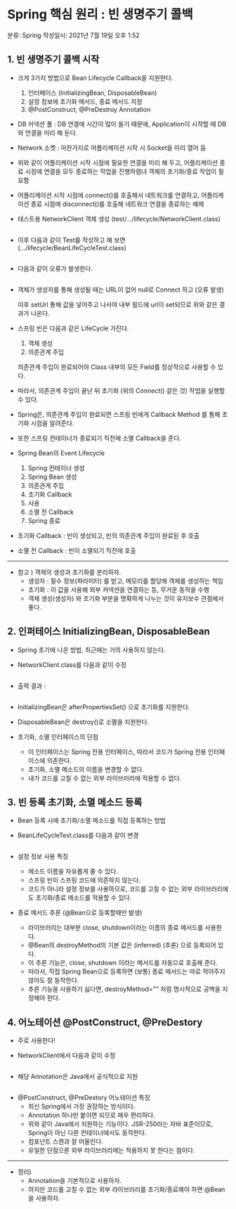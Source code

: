 # Spring 핵심 원리 : 빈 생명주기 콜백

분류: Spring
작성일시: 2021년 7월 19일 오후 1:52

## 1. 빈 생명주기 콜백 시작

- 크게 3가지 방법으로 Bean Lifecycle Callback을 지원한다.
    1. 인터페이스 (InitializingBean, DisposableBean)
    2. 설정 정보에 초기화 메서드, 종료 메서드 지정
    3. @PostConstruct, @PreDestroy Annotation

- DB 커넥션 풀 : DB 연결에 시간이 많이 들기 때문에, Application이 시작할 때 DB와 연결을 미리 해 둔다.
- Network 소켓 : 마찬가지로 어플리케이션 시작 시 Socket을 미리 열어 둠

- 위와 같이 어플리케이션 시작 시점에 필요한 연결을 미리 해 두고, 어플리케이션 종료 시점에 연결을 모두 종료하는 작업을 진행하렴녀 객체의 초기화/종료 작업이 필요함

- 어플리케이션 시작 시점에 connect()를 호출해서 네트워크를 연결하고, 어플리케이션 종료 시점에 disconnect()를 호출해 네트워크 연결을 종료하는 예제

- 테스트용 NetworkClient 객체 생성 (test/.../lifecycle/NetworkClient.class)

```java
```

- 이후 다음과 같이 Test를 작성하고 해 보면 (.../lifecycle/BeanLifeCycleTest.class)

```java
```

- 다음과 같이 오류가 발생한다.

```java
```

- 객체가 생성자를 통해 생성될 때는 URL이 없어 null로 Connect 하고 (오류 발생)

    이후 setUrl 통해 값을 넣어주고 나서야 내부 필드에 url이 set되므로 위와 같은 결과가 나온다.

- 스프링 빈은 다음과 같은 LifeCycle 가진다.
    1. 객체 생성
    2. 의존관계 주입

    의존관계 주입이 완료되어야 Class 내부의 모든 Field를 정상적으로 사용할 수 있다.

- 따라서, 의존관계 주입이 끝난 뒤 초기화 (위의 Connect() 같은 것) 작업을 실행할 수 있다.
- Spring은, 의존관계 주입이 완료되면 스프링 빈에게 Callback Method 를 통해 초기화 시점을 알려준다.
- 또한 스프링 컨테이너가 종료되기 직전에 소멸 Callback을 준다.

- Spring Bean의 Event Lifecycle
    1. Spring 컨테이너 생성
    2. Spring Bean 생성
    3. 의존관게 주입
    4. 초기화 Callback
    5. 사용
    6. 소멸 전 Callback
    7. Spring 종료

- 초기화 Callback : 빈이 생성되고, 빈의 의존관계 주입이 완료된 후 호출
- 소멸 전 Callback : 빈이 소멸되기 직전에 호출

---

- 참고 ) 객체의 생성과 초기화를 분리하자.
    - 생성자 : 필수 정보(파라미터) 를 받고, 메모리를 할당해 객체를 생성하는 책임
    - 초기화 : 이 값을 사용해 외부 커넥션을 연결하는 등, 무거운 동작을 수행
    - 객체 생성(생성자) 와 초기화 부분을 명확하게 나누는 것이 유지보수 관점에서 좋다.

 

## 2. 인퍼테이스 InitializingBean, DisposableBean

- Spring 초기에 나온 방법, 최근에는 거의 사용하지 않는다.

- NetworkClient.class를 다음과 같이 수정

```java
```

- 출력 결과 :

```java
```

- InitializingBean은 afterPropertiesSet() 으로 초기화를 지원한다.
- DisposableBean은 destroy()로 소멸을 지원한다.

- 초기화, 소멸 인터페이스의 단점
    - 이 인터페이스는 Spring 전용 인터페이스, 따라서 코드가 Spring 전용 인터페이스에 의존한다.
    - 초기화, 소멸 메소드의 이름을 변경할 수 없다.
    - 내가 코드를 고칠 수 없는 외부 라이브러리에 적용할 수 없다.

## 3. 빈 등록 초기화, 소멸 메소드 등록

- Bean 등록 시에 초기화/소멸 메소드를 직접 등록하는 방법

- BeanLifeCycleTest.class를 다음과 같이 변경

```java
```

- 설정 정보 사용 특징
    - 메소드 이름을 자유롭게 줄 수 있다.
    - 스프링 빈이 스프링 코드에 의존하지 않는다.
    - 코드가 아니라 설정 정보를 사용하므로, 코드를 고칠 수 없는 외부 라이브러리에도 초기화/종료 메소드를 적용할 수 있다.

- 종료 메서드 추론 (@Bean으로 등록할때만 발생)
    - 라이브러리는 대부분 close, shutdown이라는 이름의 종료 메서드를 사용한다.
    - @Bean의 destroyMethod의 기본 값은 (inferred) (추론) 으로 등록되어 있다.
    - 이 추론 기능은, close, shutdown 이라는 메서드를 자동으로 호출해 준다.
    - 따라서, 직접 Spring Bean으로 등록하면 (보통) 종료 메서드는 따로 적어주지 않아도 잘 동작한다.
    - 추론 기능을 사용하기 싫다면, destroyMethod="" 처럼 명시적으로 공백을 지정해야 한다.

## 4. 어노테이션 @PostConstruct, @PreDestory

- 주로 사용한다!

- NetworkClient에서 다음과 같이 수정

```java
```

- 해당 Annotation은 Java에서 공식적으로 지원

```java
```

- @PostConstruct, @PreDestory 어노테이션 특징
    - 최신 Spring에서 가장 권장하는 방식이다.
    - Annotation 하나만 붙이면 되므로 매우 편리하다.
    - 위와 같이 Java에서 지원하는 기능이다. JSR-250라는 자바 표준이므로, Spring이 아닌 다른 컨테이너에서도 동작한다.
    - 컴포넌트 스캔과 잘 어울린다.
    - 유일한 단점으론 외부 라이브러리에는 적용하지 못 한다는 점이다.

---

- 정리)
    - Annotation을 기본적으로 사용하자.
    - 하지만 코드를 고칠 수 없는 외부 라이브러리를 초기화/종료해야 하면 @Bean을 사용하자.
